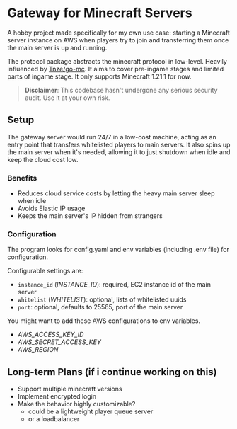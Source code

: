 # Gateway for Minecraft Servers

A hobby project made specifically for my own use case:
starting a Minecraft server instance on AWS when players try to join and
transferring them once the main server is up and running.

The protocol package abstracts the minecraft protocol in low-level.
Heavily influenced by [Tnze/go-mc](https://github.com/Tnze/go-mc).
It aims to cover pre-ingame stages and limited parts of ingame stage.
It only supports Minecraft 1.21.1 for now.

> **Disclaimer**: This codebase hasn't undergone any serious security audit.
Use it at your own risk.

## Setup

The gateway server would run 24/7 in a low-cost machine,
acting as an entry point that transfers whitelisted players to main servers.
It also spins up the main server when it's needed,
allowing it to just shutdown when idle and keep the cloud cost low.

### Benefits

* Reduces cloud service costs by letting the heavy main server sleep when idle
* Avoids Elastic IP usage
* Keeps the main server's IP hidden from strangers

### Configuration
The program looks for config.yaml and env variables (including .env file) for configuration.

Configurable settings are:
* `instance_id` (*INSTANCE_ID*): required, EC2 instance id of the main server
* `whitelist` (*WHITELIST*): optional, lists of whitelisted uuids
* `port`: optional, defaults to 25565, port of the main server

You might want to add these AWS configurations to env variables.
* *AWS_ACCESS_KEY_ID*
* *AWS_SECRET_ACCESS_KEY*
* *AWS_REGION*


## Long-term Plans (if i continue working on this)

* Support multiple minecraft versions
* Implement encrypted login
* Make the behavior highly customizable?
    * could be a lightweight player queue server
    * or a loadbalancer
